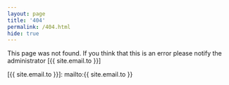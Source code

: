 ```yaml
---
layout: page
title: '404'
permalink: /404.html
hide: true
---
```


This page was not found. If you think that this is an error please notify the administrator [{{ site.email.to }}]

[{{ site.email.to }}]: mailto:{{ site.email.to }}

